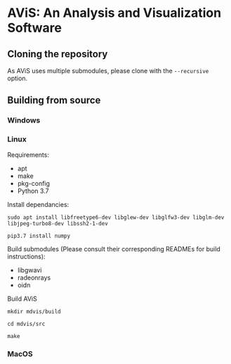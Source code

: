 # AViS: An Analysis and Visualization Software

## Cloning the repository

As AViS uses multiple submodules, please clone with the `--recursive` option.

## Building from source

### Windows

### Linux

Requirements:

- apt
- make
- pkg-config
- Python 3.7

Install dependancies:

`sudo apt install libfreetype6-dev libglew-dev libglfw3-dev libglm-dev libjpeg-turbo8-dev libssh2-1-dev`

`pip3.7 install numpy`

Build submodules (Please consult their corresponding READMEs for build instructions):

- libgwavi
- radeonrays
- oidn

Build AViS

`mkdir mdvis/build`

`cd mdvis/src`

`make`

### MacOS


